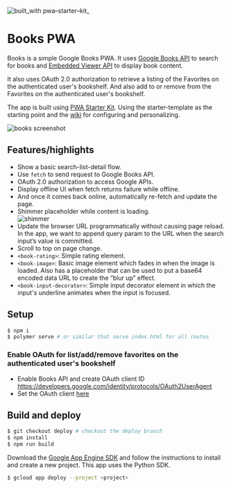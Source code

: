 ![built_with pwa–starter–kit_](https://img.shields.io/badge/built_with-pwa–starter–kit_-blue.svg)

# Books PWA

Books is a simple Google Books PWA. It uses [Google Books API](https://developers.google.com/books/docs/v1/reference/volumes/list) to search for books and [Embedded Viewer API](https://developers.google.com/books/docs/viewer/reference) to display book content.

It also uses OAuth 2.0 authorization to retrieve a listing of the Favorites on the authenticated user's bookshelf. And also add to or remove from the Favorites on the authenticated user's bookshelf.

The app is built using [PWA Starter Kit](https://github.com/PolymerLabs/pwa-starter-kit). Using the starter-template as the starting point and the [wiki](https://github.com/PolymerLabs/pwa-starter-kit/wiki) for configuring and personalizing.

![books screenshot](https://user-images.githubusercontent.com/116360/37804470-9fe1d1bc-2df1-11e8-9751-c073da685b40.jpg)

## Features/highlights

- Show a basic search-list-detail flow.
- Use `fetch` to send request to Google Books API.
- OAuth 2.0 authorization to access Google APIs.
- Display offline UI when fetch returns failure while offline.
- And once it comes back online, automatically re-fetch and update the page.
- Shimmer placeholder while content is loading.  
    ![shimmer](https://user-images.githubusercontent.com/116360/37745153-8a0529be-2d30-11e8-8427-fe0dfb4c5d90.gif)
- Update the browser URL programmatically without causing page reload. In the app, we want to append query param to the URL when the search input’s value is committed.
- Scroll to top on page change.
- `<book-rating>`: Simple rating element.
- `<book-image>`: Basic image element which fades in when the image is loaded. Also has a placeholder that can be used to put a base64 encoded data URL to create the “blur up” effect.
- `<book-input-decorator>`: Simple input decorator element in which the input's underline animates when the input is focused.

## Setup
```bash
$ npm i
$ polymer serve # or similar that serve index.html for all routes
```

### Enable OAuth for list/add/remove favorites on the authenticated user's bookshelf
- Enable Books API and create OAuth client ID   
https://developers.google.com/identity/protocols/OAuth2UserAgent
- Set the OAuth client [here](https://github.com/PolymerLabs/books/blob/master/src/actions/auth.js#L24)


## Build and deploy
```bash
$ git checkout deploy # checkout the deploy branch
$ npm install
$ npm run build
```
Download the [Google App Engine SDK](https://cloud.google.com/appengine/downloads) and follow the instructions to install and create a new project. This app uses the Python SDK.
```bash
$ gcloud app deploy --project <project>
```
